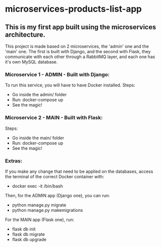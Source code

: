 # microservices-products-list-app
## This is my first app built using the microservices architecture.
This project is made based on 2 microservices, the 'admin' one and the 'main' one.
The first is built with Django, and the second with Flask, they communicate with each other through a RabbitMQ layer, and each one has it's own MySQL database.


### Microservice 1 - ADMIN - Built with Django:
To run this service, you will have to have Docker installed.
Steps:
- Go inside the admin/ folder
- Run: docker-compose up
- See the magic!

### Microservice 2 - MAIN - Built with Flask:
Steps:
- Go inside the main/ folder
- Run: docker-compose up
- See the magic!



### Extras:
If you make any change that need to be applied on the databases, access the terminal of the correct Docker container with:
- docker exec -it <CONTAINER-ID> /bin/bash

Then, for the ADMIN app (Django one), you can run:
- python manage.py migrate
- python manage.py makemigrations

For the MAIN app (Flask one), run:
- flask db init
- flask db migrate
- flask db upgrade